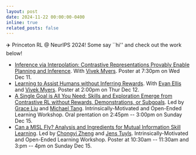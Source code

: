 ```yaml
---
layout: post
date: 2024-11-22 00:00:00-0400
inline: true
related_posts: false
---
```


:airplane: Princeton RL @ NeurIPS 2024! Some say ``hi'' and check out the work below!
* [Inference via Interpolation: Contrastive Representations Provably Enable Planning and Inference](https://openreview.net/forum?id=PoCs4jq7cV). With [Vivek Myers](https://people.eecs.berkeley.edu/~vmyers/). Poster at 7:30pm on Wed Dec 11.
* [Learning to Assist Humans without Inferring Rewards](https://openreview.net/forum?id=WCnJmb7cv1). With [Evan Ellis](https://scholar.google.co.za/citations?user=zZfgIZ4AAAAJ&hl=en) and [Vivek Myers](https://people.eecs.berkeley.edu/~vmyers/). Poster at 2:00pm on Thur Dec 12.
* [A Single Goal is All You Need: Skills and Exploration Emerge from Contrastive RL without Rewards, Demonstrations, or Subgoals](https://graliuce.github.io/sgcrl/). Led by [Grace Liu](https://graliuce.github.io/) and [Michael Tang](https://michaeltang.xyz/). Intrinsically-Motivated and Open-Ended Learning Workshop. Oral prentation on 2:45pm -- 3:00pm on Sunday Dec 15.
* [Can a MISL Fly? Analysis and Ingredients for Mutual Information Skill Learning](https://openreview.net/forum?id=xoIeVdFO7U). Led by [Chongyi Zheng](https://chongyi-zheng.github.io/) and [Jens Tuyls](https://jens321.github.io/). Intrinsically-Motivated and Open-Ended Learning Workshop. Poster at 10:30am -- 11:30am and 3:pm -- 4pm on Sunday Dec 15.
